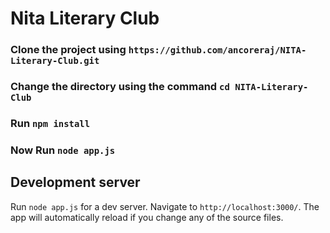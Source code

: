 # Nita Literary Club

### Clone the project using `https://github.com/ancoreraj/NITA-Literary-Club.git`

### Change the directory using the command `cd NITA-Literary-Club`

### Run `npm install`

### Now Run `node app.js`

## Development server

Run `node app.js` for a dev server. Navigate to `http://localhost:3000/`. The app will automatically reload if you change any of the source files.
